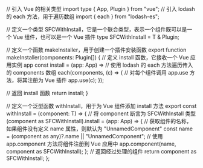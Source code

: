 // 引入 Vue 的相关类型
import type { App, Plugin } from "vue";
// 引入 lodash 的 each 方法，用于遍历数组
import { each } from "lodash-es";

// 定义一个类型 SFCWithInstall，它是一个联合类型，表示一个组件既可以是一个 Vue 组件，也可以是一个 Vue 插件
type SFCWithInstall<T> = T & Plugin;

// 定义一个函数 makeInstaller，用于创建一个插件安装函数
export function makeInstaller(components: Plugin[]) {
  // 定义 install 函数，它接收一个 Vue 应用实例 app
  const install = (app: App) =>
    // 使用 lodash 的 each 方法遍历传入的 components 数组
    each(components, (c) => {
      // 对每个组件调用 app.use 方法，将其注册为 Vue 插件
      app.use(c);
    });

  // 返回 install 函数
  return install;
}

// 定义一个泛型函数 withInstall，用于为 Vue 组件添加 install 方法
export const withInstall = <T>(component: T) => {
  // 将 component 断言为 SFCWithInstall<T> 类型
  (component as SFCWithInstall<T>).install = (app: App) => {
    // 获取组件的名称，如果组件没有定义 name 属性，则默认为 "UnnamedComponent"
    const name = (component as any)?.name || "UnnamedComponent";
    // 使用 app.component 方法将组件注册到 Vue 应用中
    app.component(name, component as SFCWithInstall<T>);
  };
  // 返回经过处理的组件
  return component as SFCWithInstall<T>;
};
